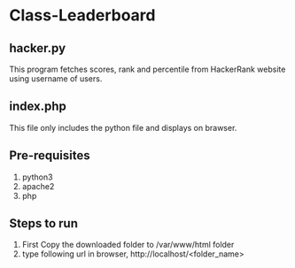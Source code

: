 # Class-Leaderboard

## hacker.py
This program fetches scores, rank and percentile from HackerRank website using username of users.

## index.php
This file only includes the python file and displays on brawser.

## Pre-requisites
1. python3
2. apache2
3. php

## Steps to run

1. First Copy the downloaded folder to /var/www/html folder
2. type following url in browser,
      http://localhost/<folder_name>
